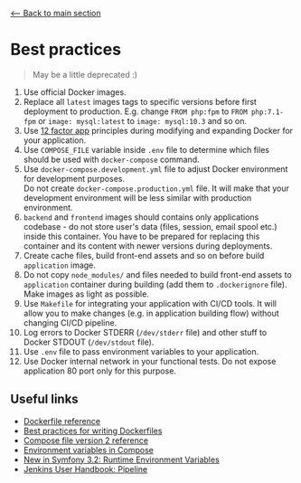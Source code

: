 [<-- Back to main section](../README.md)

# Best practices

> May be a little deprecated :)

1. Use official Docker images.
1. Replace all `latest` images tags to specific versions before first deployment
   to production. E.g. change `FROM php:fpm` to `FROM php:7.1-fpm`
   or `image: mysql:latest` to `image: mysql:10.3` and so on.
1. Use [12 factor app](https://12factor.net/) principles during modifying and expanding
   Docker for your application.
1. Use `COMPOSE_FILE` variable inside `.env` file to determine which files should
   be used with `docker-compose` command.
1. Use `docker-compose.development.yml` file to adjust Docker environment for
   development purposes.  
   Do not create `docker-compose.production.yml` file. It will make that your
   development environment will be less similar with production environment.
1. `backend` and `frontend` images should contains only applications codebase - do not store
   user's data (files, session, email spool etc.) inside this container. You
   have to be prepared for replacing this container and its content with newer 
   versions during deployments.
1. Create cache files, build front-end assets and so on before build
   `application` image.
1. Do not copy `node_modules/` and files needed to build front-end assets
   to `application` container during building (add them to `.dockerignore` file).
   Make images as light as possible.
1. Use `Makefile` for integrating your application with CI/CD tools. It will allow you
   to make changes (e.g. in application building flow) without changing CI/CD pipeline.
1. Log errors to Docker STDERR (`/dev/stderr` file) and other stuff to
   Docker STDOUT (`/dev/stdout` file).
1. Use `.env` file to pass environment variables to your application.
1. Use Docker internal network in your functional tests. Do not expose application 80 port
   only for this purpose.

## Useful links

* [Dockerfile reference](https://docs.docker.com/engine/reference/builder/)
* [Best practices for writing Dockerfiles](https://docs.docker.com/engine/userguide/eng-image/dockerfile_best-practices/)
* [Compose file version 2 reference](https://docs.docker.com/compose/compose-file/compose-file-v2/)
* [Environment variables in Compose](https://docs.docker.com/compose/environment-variables/)
* [New in Symfony 3.2: Runtime Environment Variables](https://symfony.com/blog/new-in-symfony-3-2-runtime-environment-variables)
* [Jenkins User Handbook: Pipeline](https://jenkins.io/doc/book/pipeline/)
